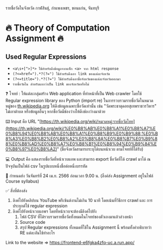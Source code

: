 รายชื่อวัดในจังหวัด กาฬสินธุ์, กำแพงเพชร, ขอนแก่น, จันทบุรี

# 🔥 Theory of Computation Assignment 🔥

## Used Regular Expressions

- ```<a\s+[^>]*> ใช้สำหรับดึงข้อมูลจากแท็ก <a> จาก html response```
- ```(?<=href=").*?(?=") ใช้สำหรับดึงเอา link ของแต่ละจังหวัด```
- ```(?<=title=").*?(?=") ใช้สำหรับดึงเอาชื่อจังหวัดของแต่ละจังหวัดออกมา```
- ```รายชื่อวัดใน สำหรับแยกว่าเป็น link ของจังหวัดหรือไม่```


❓ โจทย์ : ให้แต่ละกลุ่มสร้าง Web application ที่ทำหน้าที่เป็น Web crawler โดยใช้ Regular expression library ของ Python (import re) ในการรวบรวมรายชื่อวัดในหมวดหมู่ของ [th.wikipedia.org](http://th.wikipedia.org/) ให้ดึงข้อมูลเฉพาะชื่อวัดเท่านั้น
เช่น "วัดพระธาตุดอยสุเทพราชวรวิหาร" ไม่เอาตำบล หรือข้อมูลอื่นๆ หากชื่อวัดมีช่องว่างให้ดึงช่องว่างมาด้วย

⌨️ Input คือ URL "[https://th.wikipedia.org/wiki/หมวดหมู่:รายชื่อวัดไทย](https://th.wikipedia.org/wiki/%E0%B8%AB%E0%B8%A1%E0%B8%A7%E0%B8%94%E0%B8%AB%E0%B8%A1%E0%B8%B9%E0%B9%88:%E0%B8%A3%E0%B8%B2%E0%B8%A2%E0%B8%8A%E0%B8%B7%E0%B9%88%E0%B8%AD%E0%B8%A7%E0%B8%B1%E0%B8%94%E0%B9%84%E0%B8%97%E0%B8%A2)" (ชื่อจังหวัดสามารถระบุได้บนหน้าเวบ ตามโจทย์ที่ได้รับ)

💻 Output คือ แสดงรายชื่อวัดที่หน้าเวบแอพ และสามารถ export ชื่อวัดที่ได้ crawl มาได้ ณ ปัจจุบันเป็นไฟล์ csv ในรูปแบบหนึ่งชื่อต่อหนึ่งบรรทัด

📅 กำหนดส่ง วันจันทร์ที่ 24 เม.ย. 2566 ก่อนเวลา 9.00 น. (ลิ้งค์ส่ง Assignment อยู่ในไฟล์ Course syllabus) 

✅ สิ่งที่ต้องส่ง

1. ลิงค์ไปยังคลิปบน YouTube พรีเซ้นต์งานไม่เกิน 10 นาที โดยเน้นที่วิธีการ crawl และ การประยุกต์ใช้ regular expression
2. ลิงค์ไปยังหน้าเวบแอพฯ โดยที่หน้าเวบจะต้องมีลิงค์ไปยัง
    1. ไฟล์ CSV ที่ได้รวบรวมรายชื่อวัดทั้งหมดในโจทย์ของตัวเองมาแล้วล่วงหน้า
    2. Source code
    3. สรุป Regular expressions ทั้งหมดที่ใช้ใน Assignment นี้ พร้อมทั้งคำอธิบายว่า RE แต่ละอันใช้ทำอะไร
    
Link to the website => https://frontend-e6fgka4zfq-uc.a.run.app/
